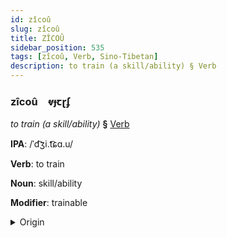 ```yaml
---
id: zîcoû
slug: zîcoû
title: ZÎCOÛ
sidebar_position: 535
tags: [zîcoû, Verb, Sino-Tibetan]
description: to train (a skill/ability) § Verb
---
```


### zîcoû&emsp;<span kind="abugida">ⱴɟꞇɽʄ</span>

*to train (a skill/ability)* **§** [Verb](../../tags/Verb)

**IPA**: /ˈd͡ʒi.t͡ɕɑ.u/

**Verb**: to train

**Noun**: skill/ability

**Modifier**: trainable

<details>
    <summary>Origin</summary>
    Mandarin 技巧 jìqiǎo <br/>
    <em>Sino-Tibetan Language Family</em>
</details>